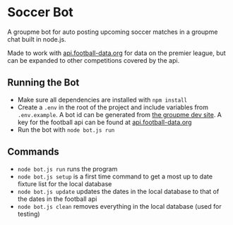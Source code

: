 # Soccer Bot

A groupme bot for auto posting upcoming soccer matches in a groupme chat built in node.js.

Made to work with [api.football-data.org](http://api.football-data.org/) for data on the premier league, but can be expanded to other competitions covered by the api.

## Running the Bot

- Make sure all dependencies are installed with `npm install`
- Create a `.env` in the root of the project and include variables from `.env.example`. A bot id can be generated from [the groupme dev site](https://dev.groupme.com/bots). A key for the football api can be found at [api.football-data.org](http://api.football-data.org/)
- Run the bot with `node bot.js run`

## Commands

- `node bot.js run` runs the program
- `node bot.js setup` is a first time command to get a most up to date fixture list for the local database
- `node bot.js update` updates the dates in the local database to that of the dates in the football api
- `node bot.js clean` removes everything in the local database (used for testing)
